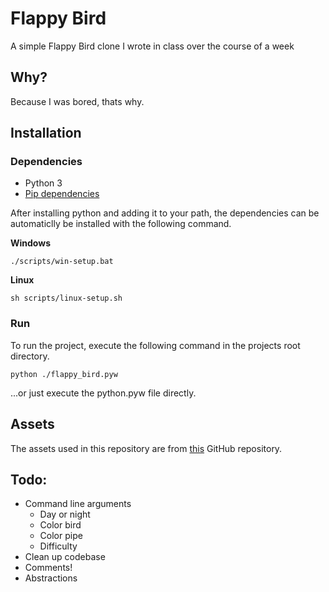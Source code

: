 # Flappy Bird

A simple Flappy Bird clone I wrote in class over the course of a week

## Why?

Because I was bored, thats why.

## Installation

### Dependencies

- Python 3
- [Pip dependencies](.requirements.txt)

After installing python and adding it to your path, the dependencies can be automaticlly be installed with the following command.

**Windows**
```
./scripts/win-setup.bat
```

**Linux**
```
sh scripts/linux-setup.sh
```

### Run

To run the project, execute the following command in the projects root directory.

```
python ./flappy_bird.pyw
```

...or just execute the python.pyw file directly.

## Assets

The assets used in this repository are from [this](https://github.com/samuelcust/flappy-bird-assets) GitHub repository.

## Todo:

- Command line arguments
	- Day or night
	- Color bird
	- Color pipe
	- Difficulty
- Clean up codebase
- Comments!
- Abstractions

